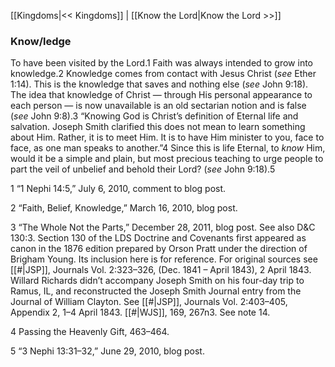 [[Kingdoms|<< Kingdoms]]  |  [[Know the Lord|Know the Lord >>]]

### Know/ledge
To have been visited by the Lord.1 Faith was always intended to grow into knowledge.2 Knowledge comes from contact with Jesus Christ (*see* Ether 1:14). This is the knowledge that saves and nothing else (*see* John 9:18). The idea that knowledge of Christ — through His personal appearance to each person — is now unavailable is an old sectarian notion and is false (*see* John 9:8).3 “Knowing God is Christ’s definition of Eternal life and salvation. Joseph Smith clarified this does not mean to learn something about Him. Rather, it is to meet Him. It is to have Him minister to you, face to face, as one man speaks to another.”4 Since this is life Eternal, to *know* Him, would it be a simple and plain, but most precious teaching to urge people to part the veil of unbelief and behold their Lord? (*see* John 9:18).5



1 “1 Nephi 14:5,” July 6, 2010, comment to blog post.


2 “Faith, Belief, Knowledge,” March 16, 2010, blog post.


3 “The Whole Not the Parts,” December 28, 2011, blog post. See also D&C 130:3. Section 130 of the LDS Doctrine and Covenants first appeared as canon in the 1876 edition prepared by Orson Pratt under the direction of Brigham Young. Its inclusion here is for reference. For original sources see [[#|JSP]], Journals Vol. 2:323–326, (Dec. 1841 – April 1843), 2 April 1843. Willard Richards didn’t accompany Joseph Smith on his four-day trip to Ramus, IL, and reconstructed the Joseph Smith Journal entry from the Journal of William Clayton. See [[#|JSP]], Journals Vol. 2:403–405, Appendix 2, 1–4 April 1843. [[#|WJS]], 169, 267n3. See note 14.


4 Passing the Heavenly Gift, 463–464.


5 “3 Nephi 13:31–32,” June 29, 2010, blog post.